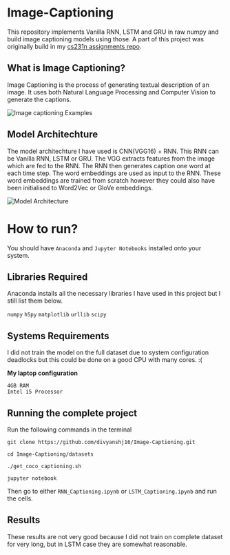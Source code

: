 # Image-Captioning
This repository implements Vanilla RNN, LSTM and GRU in raw numpy and build image captioning models using those. A part of this project was originally build in my [cs231n assignments repo](https://github.com/divyanshj16/cs231n/tree/master/assignment3).

## What is Image Captioning?
Image Captioning is the process of generating textual description of an image. It uses both Natural Language Processing and Computer Vision to generate the captions.

![Image captioning Examples][im-examples]

[im-examples]: https://cdn-images-1.medium.com/max/1600/1*6BFOIdSHlk24Z3DFEakvnQ.png "Some Captioned Image Examples"

## Model Architechture

The model architechture I have used is CNN(VGG16) + RNN. This RNN can be Vanilla RNN, LSTM or GRU.
The VGG extracts features from the image which are fed to the RNN. The RNN then generates caption one word at each time step. The word embeddings are used as input to the RNN. These word embeddings are trained from scratch however they could also have been initialised to Word2Vec or GloVe embeddings.

![Model Architecture](https://leonardoaraujosantos.gitbooks.io/artificial-inteligence/content/image_folder_6/CNN_RNN.png "CNN + RNN")

# How to run?
You should have `Anaconda` and `Jupyter Notebooks` installed onto your system.

## Libraries Required
Anaconda installs all the necessary libraries I have used in this project but I still list them below.

`numpy`
`h5py`
`matplotlib`
`urllib`
`scipy`

## Systems Requirements

I did not train the model on the full dataset due to system configuration deadlocks but this could be done on a good CPU with many cores. :(

**My laptop configuration**

```
4GB RAM
Intel i5 Processor
```

## Running the complete project
Run the following commands in the terminal

`git clone https://github.com/divyanshj16/Image-Captioning.git`

`cd Image-Captioning/datasets`

`./get_coco_captioning.sh`

`jupyter notebook`

Then go to either `RNN_Captioning.ipynb` or `LSTM_Captioning.ipynb` and run the cells.

## Results
These results are not very good because I did not train on complete dataset for very long, but in LSTM case they are somewhat reasonable.



